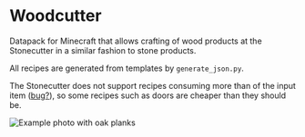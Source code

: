 # Woodcutter
Datapack for Minecraft that allows crafting of wood products at the Stonecutter in a similar fashion to stone products.

All recipes are generated from templates by `generate_json.py`.

The Stonecutter does not support recipes consuming more than of the input item ([bug?](https://bugs.mojang.com/browse/MC-151141)), so some recipes such as doors are cheaper than they should be. 

![Example photo with oak planks](https://cdn.discordapp.com/attachments/574825191738179584/575518681463914496/unknown.png)
